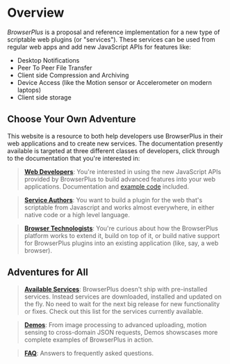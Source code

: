 # Overview

*BrowserPlus* is a proposal and reference implementation for a new
type of scriptable web plugins (or "services").  These services can be
used from regular web apps and add new JavaScript APIs for features like:
 
+ Desktop Notifications
+ Peer To Peer File Transfer
+ Client side Compression and Archiving
+ Device Access (like the Motion sensor or Accelerometer on modern laptops) 
+ Client side storage

## Choose Your Own Adventure 

This website is a resource to both help developers use BrowserPlus in
their web applications and to create new services.  The documentation
presently available is targeted at three different classes of
developers, click through to the documentation that you're interested
in:

> **[Web Developers](/docs/web_dev/)**: You're interested in
using the new JavaScript APIs provided by BrowserPlus to build advanced
features into your web applications.  Documentation and 
[example code](/docs/web_dev/example_code/) included.

> **[Service Authors](/docs/service_dev/)**: You want to build a plugin
for the web that's scriptable from Javascript and works almost
everywhere, in either native code or a high level language.

> **[Browser Technologists](/docs/platform/)**: You're
curious about how the BrowserPlus platform works to extend it, build
on top of it, or build native support for BrowserPlus plugins into an
existing application (like, say, a web browser).

## Adventures for All

> **[Available Services](/docs/services/)**: BrowserPlus doesn't ship with
pre-installed services. Instead services are downloaded, installed and
updated on the fly. No need to wait for the next big release for new
functionality or fixes.  Check out this list for the services currently
available.


> **[Demos](/docs/demos/)**: From image processing to advanced uploading,
motion sensing to cross-domain JSON requests, Demos showscases more
complete examples of BrowserPlus in action.

> **[FAQ](/docs/FAQ/)**: Answers to frequently asked questions.